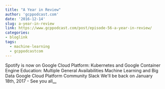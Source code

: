 ```yaml
---
title: "A Year in Review"
author: 'gcppodcast.com'
date: '2016-12-14'
slug: a-year-in-review
link: https://www.gcppodcast.com/post/episode-56-a-year-in-review/
categories:
- bloglink
tags:
  - machine-learning
  - gcppodcastcom
---
```


Spotify is now on Google Cloud Platform: Kubernetes and Google Container Engine Education: Multiple General Availabilities Machine Learning and Big Data Google Cloud Platform Community Slack We'll be back on January 18th, 2017 - See you all[... <i class="fas fa-external-link-alt"></i>](https://www.gcppodcast.com/post/episode-56-a-year-in-review/)

